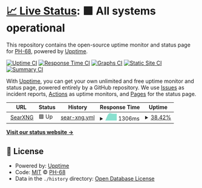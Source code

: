# [📈 Live Status](https://status.poyi.tk): <!--live status--> **🟩 All systems operational**

This repository contains the open-source uptime monitor and status page for [PH-68](https://status.poyi.tk), powered by [Upptime](https://github.com/upptime/upptime).

[![Uptime CI](https://github.com/PH-68/upptime/workflows/Uptime%20CI/badge.svg)](https://github.com/PH-68/upptime/actions?query=workflow%3A%22Uptime+CI%22)
[![Response Time CI](https://github.com/PH-68/upptime/workflows/Response%20Time%20CI/badge.svg)](https://github.com/PH-68/upptime/actions?query=workflow%3A%22Response+Time+CI%22)
[![Graphs CI](https://github.com/PH-68/upptime/workflows/Graphs%20CI/badge.svg)](https://github.com/PH-68/upptime/actions?query=workflow%3A%22Graphs+CI%22)
[![Static Site CI](https://github.com/PH-68/upptime/workflows/Static%20Site%20CI/badge.svg)](https://github.com/PH-68/upptime/actions?query=workflow%3A%22Static+Site+CI%22)
[![Summary CI](https://github.com/PH-68/upptime/workflows/Summary%20CI/badge.svg)](https://github.com/PH-68/upptime/actions?query=workflow%3A%22Summary+CI%22)

With [Upptime](https://upptime.js.org), you can get your own unlimited and free uptime monitor and status page, powered entirely by a GitHub repository. We use [Issues](https://github.com/PH-68/upptime/issues) as incident reports, [Actions](https://github.com/PH-68/upptime/actions) as uptime monitors, and [Pages](https://status.poyi.tk) for the status page.

<!--start: status pages-->
<!-- This summary is generated by Upptime (https://github.com/upptime/upptime) -->
<!-- Do not edit this manually, your changes will be overwritten -->
<!-- prettier-ignore -->
| URL | Status | History | Response Time | Uptime |
| --- | ------ | ------- | ------------- | ------ |
| <img alt="" src="https://icons.duckduckgo.com/ip3/searxng.poyi.tk.ico" height="13"> [SearXNG](https://searxng.poyi.tk) | 🟩 Up | [sear-xng.yml](https://github.com/PH-68/upptime/commits/HEAD/history/sear-xng.yml) | <details><summary><img alt="Response time graph" src="./graphs/sear-xng/response-time-week.png" height="20"> 1306ms</summary><br><a href="https://status.poyi.tk/history/sear-xng"><img alt="Response time 957" src="https://img.shields.io/endpoint?url=https%3A%2F%2Fraw.githubusercontent.com%2FPH-68%2Fupptime%2FHEAD%2Fapi%2Fsear-xng%2Fresponse-time.json"></a><br><a href="https://status.poyi.tk/history/sear-xng"><img alt="24-hour response time 3993" src="https://img.shields.io/endpoint?url=https%3A%2F%2Fraw.githubusercontent.com%2FPH-68%2Fupptime%2FHEAD%2Fapi%2Fsear-xng%2Fresponse-time-day.json"></a><br><a href="https://status.poyi.tk/history/sear-xng"><img alt="7-day response time 1306" src="https://img.shields.io/endpoint?url=https%3A%2F%2Fraw.githubusercontent.com%2FPH-68%2Fupptime%2FHEAD%2Fapi%2Fsear-xng%2Fresponse-time-week.json"></a><br><a href="https://status.poyi.tk/history/sear-xng"><img alt="30-day response time 957" src="https://img.shields.io/endpoint?url=https%3A%2F%2Fraw.githubusercontent.com%2FPH-68%2Fupptime%2FHEAD%2Fapi%2Fsear-xng%2Fresponse-time-month.json"></a><br><a href="https://status.poyi.tk/history/sear-xng"><img alt="1-year response time 957" src="https://img.shields.io/endpoint?url=https%3A%2F%2Fraw.githubusercontent.com%2FPH-68%2Fupptime%2FHEAD%2Fapi%2Fsear-xng%2Fresponse-time-year.json"></a></details> | <details><summary><a href="https://status.poyi.tk/history/sear-xng">38.42%</a></summary><a href="https://status.poyi.tk/history/sear-xng"><img alt="All-time uptime 83.68%" src="https://img.shields.io/endpoint?url=https%3A%2F%2Fraw.githubusercontent.com%2FPH-68%2Fupptime%2FHEAD%2Fapi%2Fsear-xng%2Fuptime.json"></a><br><a href="https://status.poyi.tk/history/sear-xng"><img alt="24-hour uptime 0.00%" src="https://img.shields.io/endpoint?url=https%3A%2F%2Fraw.githubusercontent.com%2FPH-68%2Fupptime%2FHEAD%2Fapi%2Fsear-xng%2Fuptime-day.json"></a><br><a href="https://status.poyi.tk/history/sear-xng"><img alt="7-day uptime 38.42%" src="https://img.shields.io/endpoint?url=https%3A%2F%2Fraw.githubusercontent.com%2FPH-68%2Fupptime%2FHEAD%2Fapi%2Fsear-xng%2Fuptime-week.json"></a><br><a href="https://status.poyi.tk/history/sear-xng"><img alt="30-day uptime 83.68%" src="https://img.shields.io/endpoint?url=https%3A%2F%2Fraw.githubusercontent.com%2FPH-68%2Fupptime%2FHEAD%2Fapi%2Fsear-xng%2Fuptime-month.json"></a><br><a href="https://status.poyi.tk/history/sear-xng"><img alt="1-year uptime 83.68%" src="https://img.shields.io/endpoint?url=https%3A%2F%2Fraw.githubusercontent.com%2FPH-68%2Fupptime%2FHEAD%2Fapi%2Fsear-xng%2Fuptime-year.json"></a></details>

<!--end: status pages-->

[**Visit our status website →**](https://status.poyi.tk)

## 📄 License

- Powered by: [Upptime](https://github.com/upptime/upptime)
- Code: [MIT](./LICENSE) © [PH-68](https://status.poyi.tk)
- Data in the `./history` directory: [Open Database License](https://opendatacommons.org/licenses/odbl/1-0/)
